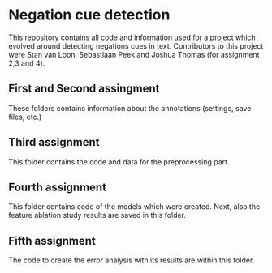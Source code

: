 # Negation cue detection

This repository contains all code and information used for a project which evolved around detecting negations cues in text. Contributors to this project were Stan van Loon, Sebastiaan Peek and Joshua Thomas (for assignment 2,3 and 4).

## First and Second assingment

These folders contains information about the annotations (settings, save files, etc.)

## Third assignment 

This folder contains the code and data for the preprocessing part. 

## Fourth assignment

This folder contains code of the models which were created. Next, also the feature ablation study results are saved in this folder.

## Fifth assignment

The code to create the error analysis with its results are within this folder.
